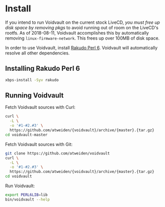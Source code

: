 Install
=======

If you intend to run Voidvault on the current stock LiveCD, *you must
free up disk space by removing pkgs* to avoid running out of room on
the LiveCD's rootfs. As of 2018-08-11, Voidvault accomplishes this by
automatically removing `linux-firmware-network`. This frees up over
100MB of disk space.

In order to use Voidvault, install [Rakudo Perl 6][rakudo]. Voidvault
will automatically resolve all other dependencies.


Installing Rakudo Perl 6
------------------------

```sh
xbps-install -Syv rakudo
```


Running Voidvault
-----------------

Fetch Voidvault sources with Curl:

```sh
curl \
  -L \
  -o '#1-#2.#3' \
  https://github.com/atweiden/{voidvault}/archive/{master}.{tar.gz}
cd voidvault-master
```

Fetch Voidvault sources with Git:

```sh
git clone https://github.com/atweiden/voidvault
curl \
  -L \
  -o '#1-#2.#3' \
  https://github.com/atweiden/{voidvault}/archive/{master}.{tar.gz}
cd voidvault
```

Run Voidvault:

```sh
export PERL6LIB=lib
bin/voidvault --help
```


[rakudo]: https://github.com/rakudo/rakudo
